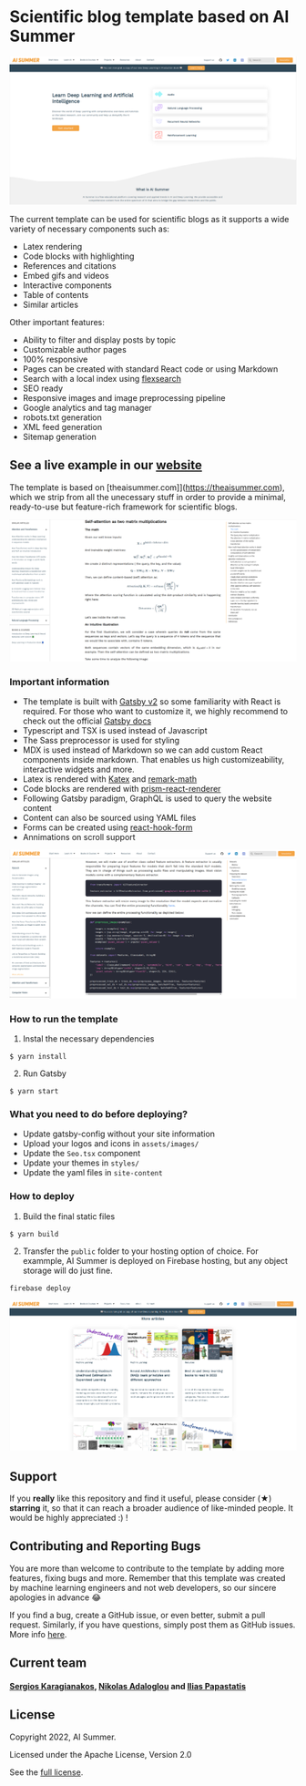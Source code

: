 # Scientific blog template based on AI Summer

![example-home](./examples/example-home.png)

The current template can be used for scientific blogs as it supports a wide variety of necessary components such as:

- Latex rendering
- Code blocks with highlighting
- References and citations
- Embed gifs and videos
- Interactive components
- Table of contents
- Similar articles 

Other important features:

- Ability to filter and display posts by topic
- Customizable author pages 
- 100% responsive
- Pages can be created with standard React code or using Markdown
- Search with a local index using [flexsearch](https://github.com/nextapps-de/flexsearch)
- SEO ready
- Responsive images and image preprocessing pipeline
- Google analytics and tag manager 
- robots.txt generation
- XML feed generation
- Sitemap generation

## See a live example in our [website](https://theaisummer.com)

The template is based on [theaisummer.com]](https://theaisummer.com), which we strip from all the unecessary stuff in order to provide a minimal, ready-to-use but feature-rich framework for scientific blogs.

![example-blog-1](./examples/example-blog-1.png)


### Important information

- The template is built with [Gatsby v2](https://www.gatsbyjs.com/) so some familiarity with React is required. For those who want to customize it, we highly recommend to check out the official [Gatsby docs](https://www.gatsbyjs.com/docs/)
- Typescript and TSX is used instead of Javascript
- The Sass preprocessor is used for styling
- MDX is used instead of Markdown so we can add custom React components inside markdown. That enables us high customizeability, interactive widgets and more.
- Latex is rendered with [Katex](https://katex.org/) and [remark-math](https://github.com/Rokt33r/remark-math)
- Code blocks are rendered with [prism-react-renderer](https://github.com/FormidableLabs/prism-react-renderer)
- Following Gatsby paradigm, GraphQL is used to query the website content
- Content can also be sourced using YAML files
- Forms can be created using [react-hook-form](https://react-hook-form.com/)
- Annimations on scroll support


![example-blog-2](./examples/example-blog-2.png)


### How to run the template

1) Instal the necessary dependencies

```
$ yarn install
```

2) Run Gatsby

```
$ yarn start
```

### What you need to do before deploying?

- Update gatsby-config without your site information
- Upload your logos and icons in `assets/images/`
- Update the `Seo.tsx` component
- Update your themes in `styles/`
- Update the yaml files in `site-content`

### How to deploy

1) Build the final static files

```
$ yarn build
```

2) Transfer the `public` folder to your hosting option of choice. For exammple, AI Summer is deployed on Firebase hosting, but any object storage will do just fine.

```
firebase deploy
```

![example-home-2](./examples/example-home-2.png)


## Support 
If you **really** like this repository and find it useful, please consider (★) **starring** it, so that it can reach a broader audience of like-minded people. It would be highly appreciated :) !

## Contributing and  Reporting Bugs
You are more than welcome to contribute to the template by adding more features, fixing bugs and more. Remember that this template was created by machine learning engineers and not web developers, so our sincere apologies in advance 😂

If you find a bug, create a GitHub issue, or even better, submit a pull request. Similarly, if you have questions, simply post them as GitHub issues. More info [here](./CONTRIBUTE.md).

## Current team

#### [Sergios Karagianakos](https://github.com/SergiosKar "Github page"), [Nikolas Adaloglou](https://github.com/black0017 "Github page") and [Ilias Papastatis](https://github.com/iliasprc "Github page") 

## License 

Copyright 2022, AI Summer.

Licensed under the Apache License, Version 2.0

See the [full license](./LICENSE).
